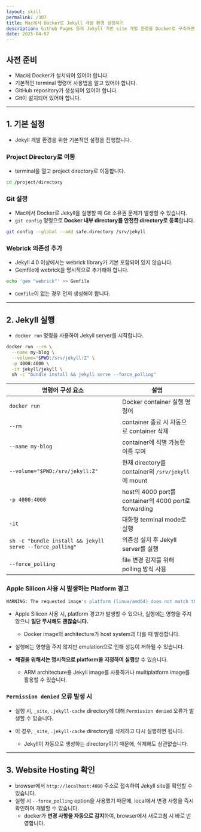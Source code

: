 ```yaml
---
layout: skill
permalink: /307
title: Mac에서 Docker로 Jekyll 개발 환경 설정하기
description: Github Pages 등의 Jekyll 기반 site 개발 환경을 Docker로 구축하면, 다른 program과의 의존성 문제 없이 더 쉽게 구축할 수 있습니다.
date: 2025-04-07
---
```



## 사전 준비

- Mac에 Docker가 설치되어 있어야 합니다.
- 기본적인 terminal 명령어 사용법을 알고 있어야 합니다.
- GitHub repository가 생성되어 있어야 합니다.
- Git이 설치되어 있어야 합니다.


---


## 1. 기본 설정

- Jekyll 개발 환경을 위한 기본적인 설정을 진행합니다.


### Project Directory로 이동

- terminal을 열고 project directory로 이동합니다.

```bash
cd /project/directory
```


### Git 설정

- Mac에서 Docker로 Jekyll을 실행할 때 Git 소유권 문제가 발생할 수 있습니다.
- `git config` 명령으로 **Docker 내부 directory를 안전한 directory로 등록**합니다.

```bash
git config --global --add safe.directory /srv/jekyll
```


### Webrick 의존성 추가

- Jekyll 4.0 이상에서는 webrick library가 기본 포함되어 있지 않습니다.
- Gemfile에 webrick을 명시적으로 추가해야 합니다.

```bash
echo 'gem "webrick"' >> Gemfile
```

- `Gemfile`이 없는 경우 먼저 생성해야 합니다.


---


## 2. Jekyll 실행

- `docker run` 명령을 사용하여 Jekyll server를 시작합니다.

```bash
docker run --rm \
  --name my-blog \
  --volume="$PWD:/srv/jekyll:Z" \
  -p 4000:4000 \
  -it jekyll/jekyll \
  sh -c "bundle install && jekyll serve --force_polling"
```

| 명령어 구성 요소 | 설명 |
| --- | --- |
| `docker run` | Docker container 실행 명령어 |
| `--rm` | container 종료 시 자동으로 container 삭제 |
| `--name my-blog` | container에 식별 가능한 이름 부여 |
| `--volume="$PWD:/srv/jekyll:Z"` | 현재 directory를 container의 `/srv/jekyll`에 mount |
| `-p 4000:4000` | host의 4000 port를 container의 4000 port로 forwarding |
| `-it` | 대화형 terminal mode로 실행 |
| `sh -c "bundle install && jekyll serve --force_polling"` | 의존성 설치 후 Jekyll server를 실행 |
| `--force_polling` | file 변경 감지를 위해 polling 방식 사용 |


### Apple Silicon 사용 시 발생하는 Platform 경고

```bash
WARNING: The requested image's platform (linux/amd64) does not match the detected host platform (linux/arm64/v8)
```

- Apple Silicon 사용 시, platform 경고가 발생할 수 있으나, 실행에는 영향을 주지 않으니 **일단 무시해도 괜찮습니다.**
    - Docker image의 architecture가 host system과 다를 때 발생합니다.

- 실행에는 영향을 주지 않지만 emulation으로 인해 성능이 저하될 수 있습니다.

- **해결을 위해서는 명시적으로 platform을 지정하여 실행**할 수 있습니다.
    - ARM architecture용 Jekyll image를 사용하거나 multiplatform image를 활용할 수 있습니다.


### `Permission denied` 오류 발생 시

- 실행 시, `_site`, `.jekyll-cache` directory에 대해 `Permission denied` 오류가 발생할 수 있습니다.

- 이 경우, `_site`, `.jekyll-cache` directory를 삭제하고 다시 실행하면 됩니다.
    - Jekyll이 자동으로 생성하는 directory이기 때문에, 삭제해도 상관없습니다.


---


## 3. Website Hosting 확인

- browser에서 `http://localhost:4000` 주소로 접속하여 Jekyll site를 확인할 수 있습니다.
- 실행 시 `--force_polling` option을 사용했기 때문에, local에서 변경 사항을 즉시 확인하며 개발할 수 있습니다.
    - docker가 **변경 사항을 자동으로 감지**하여, browser에서 새로고침 시 바로 반영합니다.
